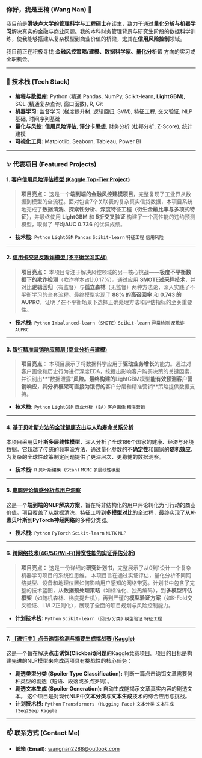 ### 你好，我是王楠 (Wang Nan) 👋

我目前是**滑铁卢大学的管理科学与工程硕士**在读生，致力于通过**量化分析与机器学习**解决真实的金融与商业问题。我的本科财务管理背景与研究生阶段的数据科学训练，使我能够搭建从复杂模型到商业价值的桥梁，尤其在**信用风险控制**领域。

我目前正在积极寻找 **金融风控策略/建模、数据科学家、量化分析师** 方向的实习或全职机会。

---

### 🔧 技术栈 (Tech Stack)

* **编程与数据库:** Python (精通 Pandas, NumPy, Scikit-learn, **LightGBM**), SQL (精通复杂查询, 窗口函数), R, Git
* **机器学习:** 监督学习 (梯度提升树, 逻辑回归, SVM), 特征工程, 交叉验证, NLP基础, 时间序列基础
* **量化与风控:** **信用风险评估**, **评分卡思想**, 财务分析 (杜邦分析, Z-Score), 统计建模
* **可视化工具:** Matplotlib, Seaborn, Tableau, Power BI

---

### ✨ 代表项目 (Featured Projects)

#### 1. [客户信用风险评估模型 (Kaggle Top-Tier Project)](https://github.com/nan2288/Home-Credit-Default-Risk)
> **项目亮点：** 这是一个**端到端的金融风控建模项目**，完整复现了工业界从数据到模型的全流程。面对包含7个关联表的复杂真实信贷数据，本项目系统地完成了**数据清洗、探索性分析、深度特征工程（衍生金融比率与多项式特征）**，并最终使用 **LightGBM** 和 **5折交叉验证** 构建了一个高性能的违约预测模型，取得了 **平均AUC 0.736** 的优异成绩。
* **技术栈:** `Python` `LightGBM` `Pandas` `Scikit-learn` `特征工程` `信用风险`

---

#### 2. [信用卡交易反欺诈模型 (不平衡学习实战)](https://github.com/nan2288/Credit-Card-Fraud-Detection)
> **项目亮点：** 本项目专注于解决风控领域的另一核心挑战——**极度不平衡数据下的欺诈检测**（欺诈样本占比0.17%）。通过应用 **SMOTE过采样技术**，并对比**逻辑回归**（有监督）与**孤立森林**（无监督）两种方法论，深入实践了不平衡学习的全套流程。最终模型实现了 **88% 的高召回率** 和 **0.743 的AUPRC**，证明了在不平衡场景下选择正确处理方法和评估指标的至关重要性。
* **技术栈:** `Python` `Imbalanced-learn (SMOTE)` `Scikit-learn` `异常检测` `反欺诈` `AUPRC`

---

#### 3. [银行精准营销响应预测 (商业分析与建模)](https://github.com/nan2288/Bank-Marketing-Prediction)
> **项目亮点：** 本项目展示了将数据科学应用于**驱动业务增长**的能力。通过对客户画像和历史行为进行深度EDA，挖掘出影响客户购买决策的关键因素，并识别出**“数据泄露”**风险。最终构建的**LightGBM模型**能有效预测客户营销响应，其分析框架可直接为银行的**客户分层和精准营销**策略提供数据支持。
* **技术栈:** `Python` `LightGBM` `商业分析 (BA)` `客户画像` `精准营销`

---

#### 4. [基于贝叶斯方法的全球健康支出与人均寿命关系分析](https://github.com/nan2288/Global-Life-Expectancy-Analysis)
本项目采用**贝叶斯多层线性模型**，深入分析了全球186个国家的健康、经济与环境数据。它超越了传统的频率派方法，通过量化参数的**不确定性**和国家的**随机效应**，为复杂的全球性政策制定问题提供了更深层次、更稳健的数据洞察。
* **技术栈:** `R` `贝叶斯建模 (Stan)` `MCMC` `多层线性模型`

---

#### 5. [电商评论情感分析与用户洞察](https://github.com/nan2288/Amazon-Review-NLP-Sentiment-Analysis)
这是一个**端到端的NLP解决方案**，旨在将非结构化的用户评论转化为可行动的商业价值。项目覆盖了从数据清洗、特征工程到**多模型对比**的全过程，最终实现了从**朴素贝叶斯**到**PyTorch神经网络**的多种分类器。
* **技术栈:** `Python` `PyTorch` `Scikit-learn` `NLTK` `NLP`

---

#### 6. [跨网络技术(4G/5G/Wi-Fi)带宽性能的实证评估分析](https://github.com/nan2288/Mobile-Bandwidth-Performance-Evaluation))
> **项目亮点：** 这是一份详细的**研究计划书**，完整展示了从0到1设计一个复杂机器学习项目的系统性思维。
本项目旨在通过实证评估，量化分析不同网络类型、设备和地理位置如何影响用户感知的网络带宽。计划书中包含了完整的技术蓝图，从**数据预处理策略**（如标准化、独热编码），到**多模型评估框架**（如随机森林、梯度提升机），再到严谨的**模型验证方案**（如K-Fold交叉验证、L1/L2正则化），展现了全面的项目规划与风险控制能力。
* **计划技术栈:** `Python` `Scikit-learn (回归/分类)` `模型验证` `特征工程`

---

#### 7. [【进行中】点击诱饵检测与摘要生成挑战赛 (Kaggle)](https://github.com/MSE-641-NLP/default-project-milestone-n96wang)
这是一个旨在解决**点击诱饵(Clickbait)问题**的Kaggle竞赛项目。项目的目标是构建先进的NLP模型来完成两项具有挑战性的核心任务：
* **剧透类型分类 (Spoiler Type Classification):** 判断一篇点击诱饵文章需要何种类型的剧透（短语、段落或多点罗列）。
* **剧透文本生成 (Spoiler Generation):** 自动生成能揭示文章真实内容的剧透文本。
这个项目是对现代NLP中**文本分类**与**文本生成**技术的综合应用与挑战。
* **计划技术栈:** `Python` `Transformers (Hugging Face)` `文本分类` `文本生成 (Seq2Seq)` `Kaggle`

---

### 📫 联系方式 (Contact Me)

* **邮箱 (Email):** wangnan2288@outlook.com

